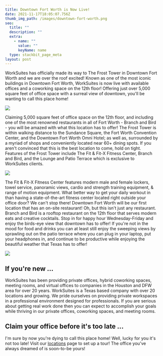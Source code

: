 ```yaml
---
title: Downtown Fort Worth is Now Live!
date: 2021-11-17T18:05:07.756Z
thumb_img_path: /images/downtown-fort-worth.png
seo:
  title: ""
  description: ""
  extra:
    - name: ""
      value: ""
      keyName: name
  type: stackbit_page_meta
layout: post
---
```

WorkSuites has officially made its way to The Frost Tower in Downtown Fort Worth and we are over the roof excited! Known as one of the most iconic buildings in Downtown Fort Worth, WorkSuites is now live with available offices and a coworking space on the 12th floor! Offering just over 5,000 square feet of office space with a surreal view of downtown, you'll be wanting to call this place home!

![](/images/private-office-space-in-downtown-fort-worth.png)

Claiming 5,000 square feet of office space on the 12th floor, and including one of the most renowned restaurants in all of Fort Worth - Branch and Bird - you will be amazed with what this location has to offer! The Frost Tower is within walking distance to the Sundance Square, the Fort Worth Convention Center, and the Downtown Fort Worth Omni Hotel; as well as, surrounded by a myriad of shops and conveniently located near 60+ dining spots. If you aren't convinced that this is the best location to come, hold on tight. Features of the Frost Tower include The Fit & Fit-X Fitness Center, Branch and Bird, and the Lounge and Patio Terrace which is exclusive to WorkSuites clients.

![](/images/conference-room-in-downtown-fort-worth.png)

The Fit & Fit-X Fitness Center features modern male and female lockers, towel service, panoramic views, cardio and strength training equipment, & range of motion equipment. What better way to get your daily workout in than having a state-of-the-art fitness center located right outside your office door? We can't stop there! Downtown Fort Worth will be our first location that has an on-site restaurant! Oh, but this isn't just any restaurant. Branch and Bird is a rooftop restaurant on the 12th floor that serves modern eats and creative cocktails. Stop in for happy hour Wednesday-Friday and enjoy the birds-eye view that downtown has to offer! If you're not in the mood for food and drinks you can at least still enjoy the sweeping views by sprawling out on the patio terrace where you can plug in your laptop, put your headphones in, and continue to be productive while enjoying the beautiful weather that Texas has to offer!

![](/images/podcast-room-in-downtown-fort-worth.png)

## If you're new ...

WorkSuites has been providing private offices, hybrid coworking spaces, meeting rooms, and virtual offices to companies in the Houston and DFW area for over 20 years. WorkSuites is a Texas based company with over 20 locations and growing. We pride ourselves on providing private workspaces in a professional environment designed for professionals. If you are serious about getting real work done then you can expect to accomplish your goals while thriving in our private offices, coworking spaces, and meeting rooms.

## Claim your office before it's too late ...

I'm sure by now you're dying to call this place home! Well, lucky for you it's not too late! Visit our [locations](https://www.worksuites.com/texas/640-taylor-fort-worth) page to set up a tour! The office you've always dreamed of is soon-to-be yours!